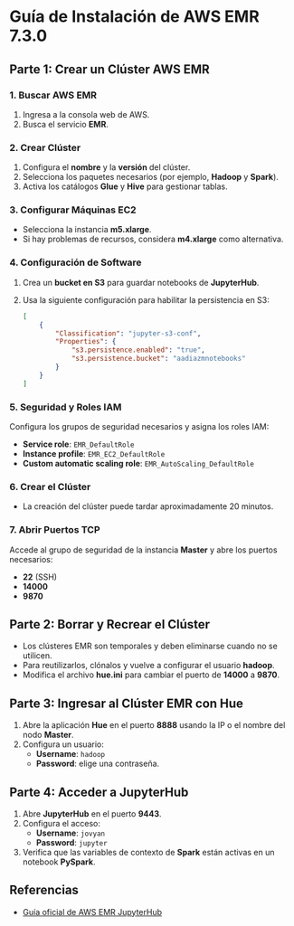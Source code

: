 # Guía de Instalación de AWS EMR 7.3.0

## Parte 1: Crear un Clúster AWS EMR

### 1. Buscar AWS EMR

1. Ingresa a la consola web de AWS.
2. Busca el servicio **EMR**.

### 2. Crear Clúster

1. Configura el **nombre** y la **versión** del clúster.
2. Selecciona los paquetes necesarios (por ejemplo, **Hadoop** y **Spark**).
3. Activa los catálogos **Glue** y **Hive** para gestionar tablas.

### 3. Configurar Máquinas EC2

- Selecciona la instancia **m5.xlarge**.  
- Si hay problemas de recursos, considera **m4.xlarge** como alternativa.

### 4. Configuración de Software

1. Crea un **bucket en S3** para guardar notebooks de **JupyterHub**.
2. Usa la siguiente configuración para habilitar la persistencia en S3:

    ```json
    [
        {
            "Classification": "jupyter-s3-conf",
            "Properties": {
                "s3.persistence.enabled": "true",
                "s3.persistence.bucket": "aadiazmnotebooks"
            }
        }
    ]
    ```

### 5. Seguridad y Roles IAM

Configura los grupos de seguridad necesarios y asigna los roles IAM:

- **Service role**: `EMR_DefaultRole`
- **Instance profile**: `EMR_EC2_DefaultRole`
- **Custom automatic scaling role**: `EMR_AutoScaling_DefaultRole`

### 6. Crear el Clúster

- La creación del clúster puede tardar aproximadamente 20 minutos.

### 7. Abrir Puertos TCP

Accede al grupo de seguridad de la instancia **Master** y abre los puertos necesarios:

- **22** (SSH)
- **14000**
- **9870**

## Parte 2: Borrar y Recrear el Clúster

- Los clústeres EMR son temporales y deben eliminarse cuando no se utilicen.
- Para reutilizarlos, clónalos y vuelve a configurar el usuario **hadoop**.
- Modifica el archivo **hue.ini** para cambiar el puerto de **14000** a **9870**.

## Parte 3: Ingresar al Clúster EMR con Hue

1. Abre la aplicación **Hue** en el puerto **8888** usando la IP o el nombre del nodo **Master**.
2. Configura un usuario:
   - **Username**: `hadoop`
   - **Password**: elige una contraseña.

## Parte 4: Acceder a JupyterHub

1. Abre **JupyterHub** en el puerto **9443**.
2. Configura el acceso:
   - **Username**: `jovyan`
   - **Password**: `jupyter`
3. Verifica que las variables de contexto de **Spark** están activas en un notebook **PySpark**.

## Referencias

- [Guía oficial de AWS EMR JupyterHub](https://docs.aws.amazon.com/emr/latest/ManagementGuide/emr-managed-notebooks.html)

